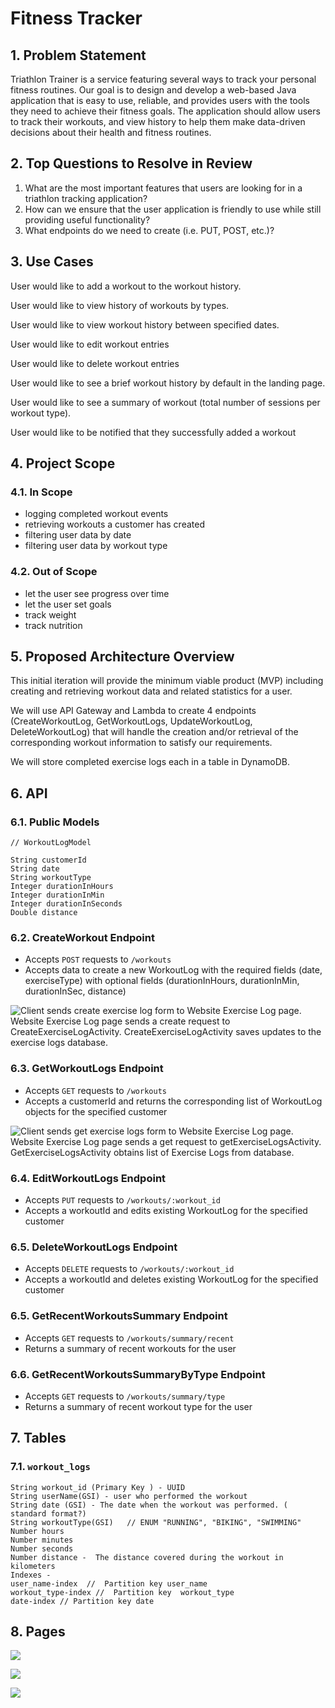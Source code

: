 # Fitness Tracker

## 1. Problem Statement

Triathlon Trainer is a service featuring several ways to track your personal fitness routines. Our goal is to design and develop a web-based Java application that is easy to use, reliable, and provides users with the tools they need to achieve their fitness goals. The application should allow users to track their workouts, and view history to help them make data-driven decisions about their health and fitness routines.

## 2. Top Questions to Resolve in Review

1. What are the most important features that users are looking for in a triathlon tracking application?
2. How can we ensure that the user application is friendly to use while still providing useful functionality?
3. What endpoints do we need to create (i.e. PUT, POST, etc.)?

## 3. Use Cases

User would like to add a workout to the workout history.

User would like to view history of workouts by types.

User would like to view workout history between specified dates.

User would like to edit workout entries

User would like to delete workout entries

User would like to see a brief workout history by default in the landing page.

User would like to see a summary of workout (total number of sessions per workout type).

User would like to be notified that they successfully added a workout

## 4. Project Scope

### 4.1. In Scope

* logging completed workout events 
* retrieving workouts a customer has created
* filtering user data by date 
* filtering user data by workout type

### 4.2. Out of Scope

* let the user see progress over time
* let the user set goals 
* track weight 
* track nutrition

## 5. Proposed Architecture Overview

This initial iteration will provide the minimum viable product (MVP) including creating and retrieving workout data and related statistics for a user.

We will use API Gateway and Lambda to create 4 endpoints (CreateWorkoutLog, GetWorkoutLogs, UpdateWorkoutLog, DeleteWorkoutLog) that will handle the creation and/or retrieval of the corresponding workout information to satisfy our requirements.

We will store completed exercise logs each in a table in DynamoDB.

## 6. API

### 6.1. Public Models

```
// WorkoutLogModel

String customerId
String date  
String workoutType
Integer durationInHours
Integer durationInMin
Integer durationInSeconds
Double distance
```

### 6.2. CreateWorkout Endpoint

* Accepts `POST` requests to `/workouts`
* Accepts data to create a new WorkoutLog with the required fields (date, exerciseType) with optional fields (durationInHours, durationInMin, durationInSec, distance)

![Client sends create exercise log form to Website Exercise Log page. Website
Exercise Log page sends a create request to CreateExerciseLogActivity.
CreateExerciseLogActivity saves updates to the exercise logs
database.](images/design_document/CreateExerciseLogSD.png)

### 6.3. GetWorkoutLogs Endpoint

* Accepts `GET` requests to `/workouts`
* Accepts a customerId and returns the corresponding list of WorkoutLog objects for the specified customer

![Client sends get exercise logs form to Website Exercise Log page. Website
Exercise Log page sends a get request to getExerciseLogsActivity.
GetExerciseLogsActivity obtains list of Exercise Logs from
database.](images/design_document/GetExerciseLogsSD.png)

### 6.4. EditWorkoutLogs Endpoint

* Accepts `PUT` requests to `/workouts/:workout_id`
* Accepts a workoutId and edits existing WorkoutLog for the specified customer

### 6.5. DeleteWorkoutLogs Endpoint

* Accepts `DELETE` requests to `/workouts/:workout_id`
* Accepts a workoutId and deletes existing WorkoutLog for the specified customer

### 6.5. GetRecentWorkoutsSummary Endpoint

* Accepts `GET` requests to `/workouts/summary/recent`
* Returns a summary of recent workouts for the user

### 6.6. GetRecentWorkoutsSummaryByType Endpoint

* Accepts `GET` requests to `/workouts/summary/type`
* Returns a summary of recent workout type for the user



## 7. Tables

### 7.1. `workout_logs`

```
String workout_id (Primary Key ) - UUID
String userName(GSI) - user who performed the workout
String date (GSI) - The date when the workout was performed. ( standard format?)
String workoutType(GSI)   // ENUM "RUNNING", "BIKING", "SWIMMING"
Number hours
Number minutes
Number seconds
Number distance -  The distance covered during the workout in kilometers
Indexes -
user_name-index  //  Partition key user_name
workout_type-index //  Partition key  workout_type
date-index // Partition key date
```

## 8. Pages

![](images/design_document/front_end_workflow.png)

![](images/design_document/dashboard_overview_page.jpg)

![](images/design_document/add_workout_page.png)
